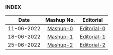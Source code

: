 ### INDEX

|    Date    |                     Mashup No.                     |             Editorial              |
| :--------: | :------------------------------------------------: | :--------------------------------: |
| 11-06-2022 | [Mashup-0](https://codeforces.com/contests/385022) | [Editorial-0](/MASHUPS/mashup0.md) |
| 18-06-2022 | [Mashup-1](https://codeforces.com/contests/386256) | [Editorial-1](/MASHUPS/mashup1.md) |
| 25-06-2022 | [Mashup-2](https://codeforces.com/contests/387190) | [Editorial-2](/MASHUPS/mashup2.md) |
